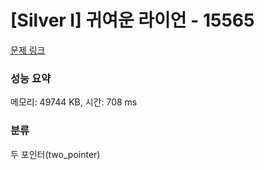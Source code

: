 # [Silver I] 귀여운 라이언 - 15565 

[문제 링크](https://www.acmicpc.net/problem/15565) 

### 성능 요약

메모리: 49744 KB, 시간: 708 ms

### 분류

두 포인터(two_pointer)

